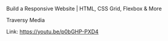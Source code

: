 Build a Responsive Website | HTML, CSS Grid, Flexbox & More

Traversy Media

Link: https://youtu.be/p0bGHP-PXD4

